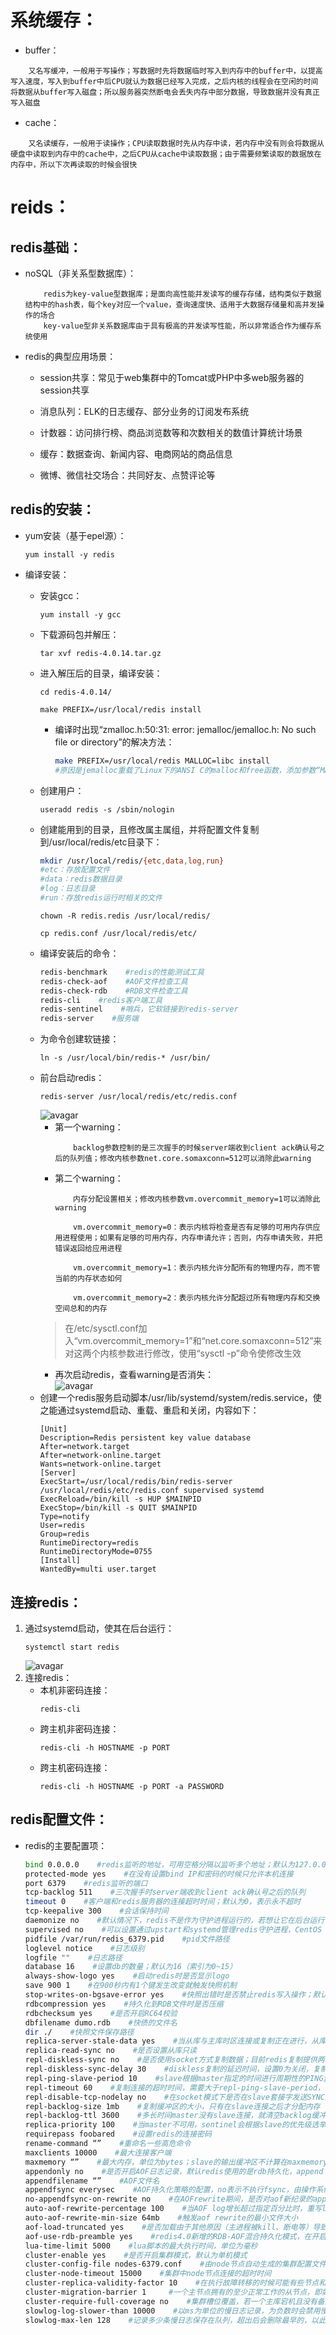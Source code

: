 # 系统缓存：
+ buffer：
```
    又名写缓冲，一般用于写操作；写数据时先将数据临时写入到内存中的buffer中，以提高写入速度，写入到buffer中后CPU就认为数据已经写入完成，之后内核的线程会在空闲的时间将数据从buffer写入磁盘；所以服务器突然断电会丢失内存中部分数据，导致数据并没有真正写入磁盘
```

+ cache：
```
    又名读缓存，一般用于读操作；CPU读取数据时先从内存中读，若内存中没有则会将数据从硬盘中读取到内存中的cache中，之后CPU从cache中读取数据；由于需要频繁读取的数据放在内存中，所以下次再读取的时候会很快
```
# reids：
## redis基础：
+ noSQL（非关系型数据库）：
    ```
        redis为key-value型数据库；是面向高性能并发读写的缓存存储，结构类似于数据结构中的hash表，每个key对应一个value，查询速度快、适用于大数据存储量和高并发操作的场合  
        key-value型非关系数据库由于具有极高的并发读写性能，所以非常适合作为缓存系统使用
    ```
+ redis的典型应用场景：
    + session共享：常见于web集群中的Tomcat或PHP中多web服务器的session共享

    + 消息队列：ELK的日志缓存、部分业务的订阅发布系统
    + 计数器：访问排行榜、商品浏览数等和次数相关的数值计算统计场景
    + 缓存：数据查询、新闻内容、电商网站的商品信息
    + 微博、微信社交场合：共同好友、点赞评论等
## redis的安装：
+ yum安装（基于epel源）：
    ```
    yum install -y redis
    ```

+ 编译安装：
    + 安装gcc：
        ```
        yum install -y gcc
        ```
    + 下载源码包并解压：
        ```
        tar xvf redis-4.0.14.tar.gz 
        ```
    + 进入解压后的目录，编译安装：
        ```
        cd redis-4.0.14/
        ```
        ```
        make PREFIX=/usr/local/redis install
        ```
        + 编译时出现“zmalloc.h:50:31: error: jemalloc/jemalloc.h: No such file or directory”的解决方法：
            ```sh
            make PREFIX=/usr/local/redis MALLOC=libc install
            #原因是jemalloc重载了Linux下的ANSI C的malloc和free函数，添加参数“MALLOC=libc”可成功编译安装
            ```
    + 创建用户：
        ```
        useradd redis -s /sbin/nologin
        ```
    + 创建能用到的目录，且修改属主属组，并将配置文件复制到/usr/local/redis/etc目录下：
        ```sh
        mkdir /usr/local/redis/{etc,data,log,run}
        #etc：存放配置文件
        #data：redis数据目录
        #log：日志目录
        #run：存放redis运行时相关的文件
        ```
        ```
        chown -R redis.redis /usr/local/redis/
        ```
        ```
        cp redis.conf /usr/local/redis/etc/
        ```
    + 编译安装后的命令：
        ```sh
        redis-benchmark    #redis的性能测试工具
        redis-check-aof    #AOF文件检查工具
        redis-check-rdb    #RDB文件检查工具
        redis-cli    #redis客户端工具
        redis-sentinel    #哨兵，它软链接到redis-server
        redis-server    #服务端
        ```
    + 为命令创建软链接：
        ```
        ln -s /usr/local/bin/redis-* /usr/bin/
        ```
    + 前台启动redis：
        ```
        redis-server /usr/local/redis/etc/redis.conf
        ```  
        ![avagar](https://github.com/aNswerO/note/blob/master/15th-week/pic/redis%E5%9F%BA%E7%A1%80/%E8%A7%A3%E5%86%B3warning.png)
        + 第一个warning：
            ```
                backlog参数控制的是三次握手的时候server端收到client ack确认号之后的队列值；修改内核参数net.core.somaxconn=512可以消除此warning  
            ```
        + 第二个warning：
            ```
                内存分配设置相关；修改内核参数vm.overcommit_memory=1可以消除此warning  

                vm.overcommit_memory=0：表示内核将检查是否有足够的可用内存供应用进程使用；如果有足够的可用内存，内存申请允许；否则，内存申请失败，并把错误返回给应用进程

                vm.overcommit_memory=1：表示内核允许分配所有的物理内存，而不管当前的内存状态如何

                vm.overcommit_memory=2：表示内核允许分配超过所有物理内存和交换空间总和的内存
            ```
        >在/etc/sysctl.conf加入“vm.overcommit_memory=1”和“net.core.somaxconn=512”来对这两个内核参数进行修改，使用“sysctl -p”命令使修改生效
        + 再次启动redis，查看warning是否消失：  
            ![avagar](https://github.com/aNswerO/note/blob/master/15th-week/pic/redis%E5%9F%BA%E7%A1%80/%E8%A7%A3%E5%86%B3warning%E5%90%8E.png)  
    + 创建一个redis服务启动脚本/usr/lib/systemd/system/redis.service，使之能通过systemd启动、重载、重启和关闭，内容如下：
        ```
        [Unit]
        Description=Redis persistent key value database
        After=network.target
        After=network-online.target
        Wants=network-online.target
        [Server]
        ExecStart=/usr/local/redis/bin/redis-server /usr/local/redis/etc/redis.conf supervised systemd
        ExecReload=/bin/kill -s HUP $MAINPID
        ExecStop=/bin/kill -s QUIT $MAINPID
        Type=notify
        User=redis
        Group=redis
        RuntimeDirectory=redis
        RuntimeDirectoryMode=0755
        [Install]
        WantedBy=multi user.target
        ```
## 连接redis：
1. 通过systemd启动，使其在后台运行：
    ```
    systemctl start redis
    ```  
    ![avagar](https://github.com/aNswerO/note/blob/master/15th-week/pic/redis%E5%9F%BA%E7%A1%80/systemd%E5%90%AF%E5%8A%A8redis.png)  
2. 连接redis：
    + 本机非密码连接：
        ```
        redis-cli
        ```
    + 跨主机非密码连接：
        ```
        redis-cli -h HOSTNAME -p PORT
        ```
    + 跨主机密码连接：
        ```
        redis-cli -h HOSTNAME -p PORT -a PASSWORD
        ```
## redis配置文件：
+ redis的主要配置项：
    ```sh
    bind 0.0.0.0    #redis监听的地址，可用空格分隔以监听多个地址；默认为127.0.0.0
    protected-mode yes    #在没有设置bind IP和密码的时候只允许本机连接
    port 6379    #redis监听的端口
    tcp-backlog 511    #三次握手时server端收到client ack确认号之后的队列
    timeout 0    #客户端和redis服务器的连接超时时间；默认为0，表示永不超时
    tcp-keepalive 300    #会话保持时间
    daemonize no    #默认情况下，redis不是作为守护进程运行的，若想让它在后台运行，就需要把此项的值改为yes；当redis作为守护进程运行的时候，他会写一个pid文件到/var/run/目录下
    supervised no    #可以设置通过upstart和systemd管理redis守护进程，CentOS 7之后都使用systemd
    pidfile /var/run/redis_6379.pid    #pid文件路径
    loglevel notice    #日志级别
    logfile ""    #日志路径
    database 16    #设置db的数量；默认为16（索引为0~15）
    always-show-logo yes    #启动redis时是否显示logo
    save 900 1    #在900秒内有1个键发生改变就触发快照机制
    stop-writes-on-bgsave-error yes    #快照出错时是否禁止redis写入操作；默认为yes，表示禁止，建议改为no
    rdbcompression yes    #持久化到RDB文件时是否压缩
    rdbchecksum yes    #是否开启RC64校验
    dbfilename dumo.rdb    #快债的文件名
    dir ./    #快照文件保存路径
    replica-server-stale-data yes    #当从库与主库时区连接或复制正在进行，从库有两种运行方式：1）若此值为yes，从库会继续响应客户端的读请求；2）若此值为no，除去指定的命令之外的任何请求都会返回一个错误"SYNC with master in progress" 
    replica-read-sync no    #是否设置从库只读
    repl-diskless-sync no    #是否使用socket方式复制数据；目前redis复制提供两种方式：disk和socket，若新的slave连上来或重连的slave无法增量同步，就会执行全量同步，master会生成rdb文件，disk方式是master创建一个新的进程将rdb文件先保存到磁盘，再把磁盘上的rdb文件传递给slave，在一个rdb保存的过程中，多个slave都能共享这个rdb文件；socket方式是创建一个新的进程，直接把rdb文件以socket的方式发送给slave（一个一个slave顺序复制）；只有在磁盘速度缓慢但网络相对较快时才使用socket方式，否则就使用默认的disk方式
    repl-diskless-sync-delay 30    #diskless复制的延迟时间，设置0为关闭，复制开始到结束之前，master节点不会再接收新的slave复制请求，直到下一次开始
    repl-ping-slave-period 10    #slave根据master指定的时间进行周期性的PING监测
    repl-timeout 60    #复制连接的超时时间，需要大于repl-ping-slave-period，否则会经常报超时
    repl-disable-tcp-nodelay no    #在socket模式下是否在slave套接字发送SYNC之后禁用TCP_NODELAY。若此值为yes，redis将使用更少的TCP包和带宽向slaves发送数据，但这将使数据传输到slave上出现延迟；若此值为no，数据传输到slave的延迟会减少，但要使用更多的带宽
    repl-backlog-size 1mb    #复制缓冲区的大小，只有在slave连接之后才分配内存
    repl-backlog-ttl 3600    #多长时间master没有slave连接，就清空backlog缓冲区
    replica-priority 100    #当master不可用，sentinel会根据slave的优先级选举一个master；最低的优先级的slave当选master。若此值配置为0，则永远不会被选举上
    requirepass foobared    #设置redis的连接密码
    rename-command “”    #重命名一些高危命令
    maxclients 10000    #最大连接客户端
    maxmemory “”    #最大内存，单位为bytes；slave的输出缓冲区不计算在maxmemory内
    appendonly no    #是否开启AOF日志记录，默认redis使用的是rdb持久化，append only file（AOF）是另一种持久化方式，可提供更好的持久化特性。redis会把每次写入的数据在接收后都写入appendonly.aof文件，每次启动时redis都会先把这个文件的数据读入内存，先忽略RDB文件
    appendfilename “”    #AOF文件名
    appendfsync everysec    #AOF持久化策略的配置，no表示不执行fsync，由操作系统保证数据同步到磁盘；always表示每次写入都执行fsync，以保证数据同步到磁盘，everysec表示每秒执行一次fsync，可能会导致丢失这1s的数据
    no-appendfsync-on-rewrite no    #在AOFrewrite期间，是否对aof新纪录的append暂缓使用文件同步策略，主要考虑磁盘IO开支和请求阻塞时间。默认为no，表示不暂缓，新的AOF记录仍然会被立即同步；Linux的默认fsync策略是30s，若为yes，可能会丢失30s的数据，但由于yes性能较好而且会避免出现阻塞因此比较推荐
    auto-aof-rewrite-percentage 100    #当AOF log增长超过指定百分比时，重写log file，设置为0表示不自动重写AOF日志，重写是为了使AOF日志的体积保持最小，而确保保存最完整的数据
    auto-aof-rewrite-min-size 64mb    #触发aof rewrite的最小文件大小
    aof-load-truncated yes    #是否加载由于其他原因（主进程被kill、断电等）导致的末尾异常的AOF文件
    aof-use-rdb-preamble yes    #redis4.0新增的RDB-AOF混合持久化模式，在开启了这个功能后，AOF重写产生的文件将同时包含RDB格式的内容和AOF格式的内容，其中RDB格式的内容用于记录已有的数据，而AOF格式的内存则用于记录最近发生了变化的数据，这样redis就兼有RDB和AOF的有点，既能快速生成重写文件，又能在出现问题时快速地载入数据
    lua-time-limit 5000    #lua脚本的最大执行时间，单位为毫秒
    cluster-enable yes    #是否开启集群模式，默认为单机模式
    cluster-config-file nodes-6379.conf    #由node节点自动生成的集群配置文件
    cluster-node-timeout 15000    #集群中node节点连接的超时时间
    cluster-replica-validity-factor 10    #在执行故障转移的时候可能有些节点和master断开一段时间数据比较旧，这些节点就不适合用于选举为master，超过此时间的就不会被进行故障转移
    cluster-migration-barrier 1     #一个主节点拥有的至少正常工作的从节点，即如果主节点的slave节点故障后会将多余的从节点分配到当前主节点称为新的从节点
    cluster-require-full-coverage no    #集群槽位覆盖，若一个主库宕机且没有备库就会出现集群槽位不全，那么yes情况下集群槽位验证不全就不再对外提供服务，而no则可以继续使用但是会出现查询数据查不到的情况（因为有数据丢失）
    slowlog-log-slower-than 10000    #以ms为单位的慢日志记录，为负数时会禁用慢日志，为0会记录每个命令操作；slow log是redis用来记录查询执行时间的日志系统，slow log保存在内存里面，读写速度非常快，开启slow log并不会影响redis的速度
    slowlog-max-len 128    #记录多少条慢日志保存在队列，超出后会删除最早的，以此实现滚动删除
    ```
